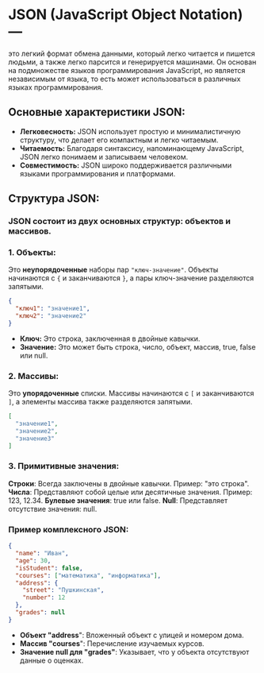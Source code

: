 # JSON (JavaScript Object Notation) —    
это легкий формат обмена данными, который легко читается и пишется людьми, а также легко парсится и генерируется машинами. Он основан на подмножестве языков программирования JavaScript, но является независимым от языка, то есть может использоваться в различных языках программирования.

## Основные характеристики JSON:
- **Легковесность:** JSON использует простую и минималистичную структуру, что делает его компактным и легко читаемым.
- **Читаемость:** Благодаря синтаксису, напоминающему JavaScript, JSON легко понимаем и записываем человеком.
- **Совместимость:** JSON широко поддерживается различными языками программирования и платформами.

## Структура JSON:
### JSON состоит из двух основных структур: объектов и массивов.

### 1. Объекты:
Это **неупорядоченные** наборы пар `"ключ-значение"`. Объекты начинаются с `{` и заканчиваются `}`, а пары ключ-значение разделяются запятыми.
```json
{
  "ключ1": "значение1",
  "ключ2": "значение2"
}
```

- **Ключ:** Это строка, заключенная в двойные кавычки.
- **Значение:** Это может быть строка, число, объект, массив, true, false или null.

### 2. Массивы:   
Это **упорядоченные** списки. Массивы начинаются с `[` и заканчиваются `]`, а элементы массива также разделяются запятыми.
```json
[
  "значение1",
  "значение2",
  "значение3"
]
```

### 3. Примитивные значения:

**Строки**: Всегда заключены в двойные кавычки. Пример: "это строка".
**Числа**: Представляют собой целые или десятичные значения. Пример: 123, 12.34.
**Булевые значения**: true или false.
**Null**: Представляет отсутствие значения: null.

### Пример комплексного JSON:
```json
{
  "name": "Иван",
  "age": 30,
  "isStudent": false,
  "courses": ["математика", "информатика"],
  "address": {
    "street": "Пушкинская",
    "number": 12
  },
  "grades": null
}
```

- **Объект "address**": Вложенный объект с улицей и номером дома.
- **Массив "courses**": Перечисление изучаемых курсов.
- **Значение null для "grades"**: Указывает, что у объекта отсутствуют данные о оценках.
